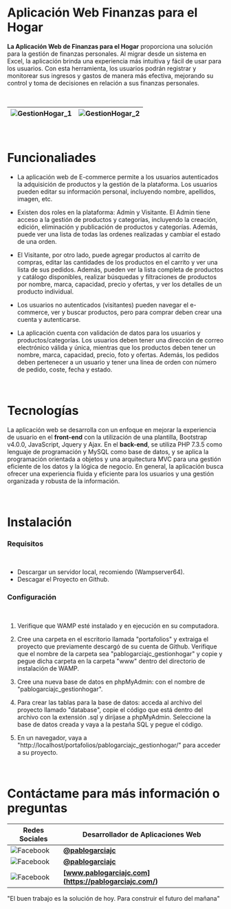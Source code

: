 
# Aplicación Web Finanzas para el Hogar

**La Aplicación Web de Finanzas para el Hogar** proporciona una solución para la gestión de finanzas personales. Al migrar desde un sistema en Excel, la aplicación brinda una experiencia más intuitiva y fácil de usar para los usuarios. Con esta herramienta, los usuarios podrán registrar y monitorear sus ingresos y gastos de manera más efectiva, mejorando su control y toma de decisiones en relación a sus finanzas personales.

</br>

| ![GestionHogar_1](https://pablogarciajc.com/wp-content/uploads/2022/09/GestionHogar_1.png) | ![GestionHogar_2](https://pablogarciajc.com/wp-content/uploads/2022/09/GestionHogar_2.png)|
|-----------|-----------|

</br>

# Funcionaliades

* La aplicación web de E-commerce permite a los usuarios autenticados la adquisición de productos y la gestión de la plataforma. Los usuarios pueden editar su información personal, incluyendo nombre, apellidos, imagen, etc.

* Existen dos roles en la plataforma: Admin y Visitante. El Admin tiene acceso a la gestión de productos y categorías, incluyendo la creación, edición, eliminación y publicación de productos y categorías. Además, puede ver una lista de todas las ordenes realizadas y cambiar el estado de una orden.

* El Visitante, por otro lado, puede agregar productos al carrito de compras, editar las cantidades de los productos en el carrito y ver una lista de sus pedidos. Además, pueden ver la lista completa de productos y catálogo disponibles, realizar búsquedas y filtraciones de productos por nombre, marca, capacidad, precio y ofertas, y ver los detalles de un producto individual.

* Los usuarios no autenticados (visitantes) pueden navegar el e-commerce, ver y buscar productos, pero para comprar deben crear una cuenta y autenticarse.

* La aplicación cuenta con validación de datos para los usuarios y productos/categorías. Los usuarios deben tener una dirección de correo electrónico válida y única, mientras que los productos deben tener un nombre, marca, capacidad, precio, foto y ofertas. Además, los pedidos deben pertenecer a un usuario y tener una línea de orden con número de pedido, coste, fecha y estado.

</br>

# Tecnologías

La aplicación web se desarrolla con un enfoque en mejorar la experiencia de usuario en el **front-end** con la utilización de una plantilla, Bootstrap v4.0.0, JavaScript, Jquery y Ajax. En el **back-end**, se utiliza PHP 7.3.5 como lenguaje de programación y MySQL como base de datos, y se aplica la programación orientada a objetos y una arquitectura MVC para una gestión eficiente de los datos y la lógica de negocio. En general, la aplicación busca ofrecer una experiencia fluida y eficiente para los usuarios y una gestión organizada y robusta de la información.

</br>

# Instalación

### Requisitos

</br>

* Descargar un servidor local, recomiendo (Wampserver64).
* Descagar el Proyecto en Github.

### Configuración

</br>

1. Verifique que WAMP esté instalado y en ejecución en su computadora.

2. Cree una carpeta en el escritorio llamada "portafolios" y extraiga el proyecto que previamente descargó de su cuenta de Github. Verifique que el nombre de la carpeta sea "pablogarciajc_gestionhogar" y copie y pegue dicha carpeta en la carpeta "www" dentro del directorio de instalación de WAMP.

3. Cree una nueva base de datos en phpMyAdmin: con el nombre de "pablogarciajc_gestionhogar".

4. Para crear las tablas para la base de datos: acceda al archivo del proyecto llamado "database", copie el código que está dentro del archivo con la extensión .sql y diríjase a phpMyAdmin. Seleccione la base de datos creada y vaya a la pestaña SQL y pegue el código.

5. En un navegador, vaya a "http://localhost/portafolios/pablogarciajc_gestionhogar/" para acceder a su proyecto.

</br>

# Contáctame para más información o preguntas

| Redes Sociales  | Desarrollador de Aplicaciones Web |
| ------------- | ------------- |
| ![Facebook](https://pablogarciajc.com/wp-content/uploads/2023/02/facebook.png)   | **[@pablogarciajc](https://www.facebook.com/PabloGarciaJC)** |
| ![Facebook](https://pablogarciajc.com/wp-content/uploads/2023/02/linkedin.png)  | **[@pablogarciajc](https://www.linkedin.com/in/pablogarciajc/)**  |
| ![Facebook](https://pablogarciajc.com/wp-content/uploads/2023/02/web-icono.png)   | **[www.pablogarciajc.com](https://pablogarciajc.com/)**  |

"El buen trabajo es la solución de hoy.
Para construir el futuro del mañana"


